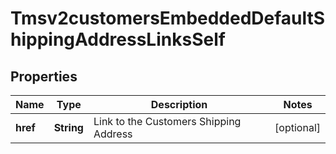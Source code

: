 
# Tmsv2customersEmbeddedDefaultShippingAddressLinksSelf

## Properties
Name | Type | Description | Notes
------------ | ------------- | ------------- | -------------
**href** | **String** | Link to the Customers Shipping Address  |  [optional]



